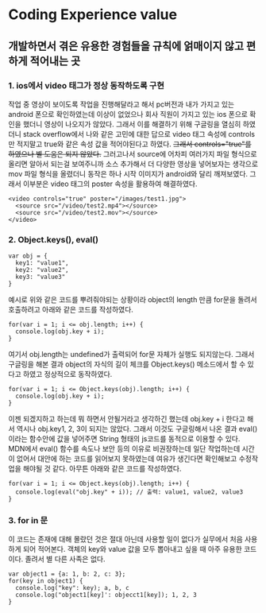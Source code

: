 # Coding Experience value

## 개발하면서 겪은 유용한 경험들을 규칙에 얽매이지 않고 편하게 적어내는 곳

### 1. ios에서 video 태그가 정상 동작하도록 구현
작업 중 영상이 보이도록 작업을 진행해달라고 해서 pc버전과 내가 가지고 있는 android 폰으로 확인하였는데 이상이 없었으나
회사 직원이 가지고 있는 ios 폰으로 확인을 했더니 영상이 나오지가 않았다. 그래서 이를 해결하기 위해 구글링을 열심히
하였더니 stack overflow에서 나와 같은 고민에 대한 답으로 video 태그 속성에 controls 만 적지말고 true와 같은 속성 값을 
적어야된다고 하였다. ~~그래서 controls="true"를 하였으나 별 도움은 되지 않았다.~~
그러고나서 source에 어차피 여러가지 파일 형식으로 올리면 알아서 되는걸 보여주니까 소스 추가해서 더 다양한 영상을
넣어보자는 생각으로 mov 파일 형식을 올렸더니 동작은 하나 시작 이미지가 android와 달리 깨져보였다.
그래서 이부분은 video 태그의 poster 속성을 활용하여 해결하였다.

```
<video controls="true" poster="/images/test1.jpg">
  <source src="/video/test2.mp4"></source>
  <source src="/video/test2.mov"></source>
</video>
```

### 2. Object.keys(), eval()
```
var obj = {
  key1: "value1",
  key2: "value2",
  key3: "value3"
}
```

예시로 위와 같은 코드를 뿌려줘야되는 상황이라 object의 length 만큼 for문을 돌려서 호출하려고 아래와 같은 코드를 작성하였다.

```
for(var i = 1; i <= obj.length; i++) {
  console.log(obj.key + i);
}
```

여기서 obj.length는 undefined가 출력되어 for문 자체가 실행도 되지않는다.
그래서 구글링을 해본 결과 object의 자식의 길이 체크를 Object.keys() 메소드에서 할 수 있다고 하였고 정상적으로 동작하였다.

```
for(var i = 1; i <= Object.keys(obj).length; i++) {
  console.log(obj.key + i);
}
```

이젠 되겠지하고 하는데 뭐 하면서 안될거라고 생각하긴 했는데 obj.key + i 한다고 해서 역시나 obj.key1, 2, 3이 되지는 않았다.
그래서 이것도 구글링해서 나온 결과 eval()이라는 함수안에 값을 넣어주면 String 형태의 js코드를 동적으로 이용할 수 있다.
MDN에서 eval() 함수를 속도나 보안 등의 이유로 비권장하는데 일단 작업하는데 시간이 없어서 대안에 하는 코드를 읽어보지 못하였는데
여유가 생긴다면 확인해보고 수정작업을 해야될 것 같다. 아무튼 아래와 같은 코드를 작성하였다.

```
for(var i = 1; i <= Object.keys(obj).length; i++) {
  console.log(eval("obj.key" + i)); // 출력: value1, value2, value3
}
```

### 3. for in 문
이 코드는 존재에 대해 몰랐던 것은 절대 아닌데 사용할 일이 없다가 실무에서 처음 사용하게 되어 적어본다.
객체의 key와 value 값을 모두 뽑아내고 싶을 때 아주 유용한 코드이다. 졸려서 별 다른 사족은 없다.
```
var object1 = {a: 1, b: 2, c: 3};
for(key in object1) {
  console.log("key": key); a, b, c
  console.log("object1[key]': objecct1[key]); 1, 2, 3
}
```

